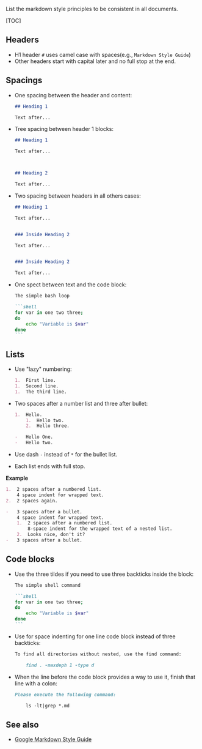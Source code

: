 
List the markdown style principles to be consistent in all documents.

[TOC]


## Headers

-   H1 header `#` uses camel case with spaces(e.g., `Markdown Style Guide`)
-   Other headers start with capital later and no full stop at the end.



## Spacings

-   One spacing between the header and content:
	
	```markdown
	## Heading 1
	
	Text after...
	```

-   Tree spacing between header 1 blocks:

	```markdown
	## Heading 1

	Text after...



	## Heading 2

	Text after...
	```

-   Two spacing between headers in all others cases:

	```markdown
	## Heading 1

	Text after...


	### Inside Heading 2

	Text after...


	### Inside Heading 2

	Text after...
	```

-   One spect between text and the code block:
	
	~~~markdown
	The simple bash loop

	```shell
	for var in one two three; 
	do
		echo "Variable is $var"
	done
	```
	~~~



## Lists

-   Use "lazy" numbering:

	```markdown
	1.  First line.
	1.  Second line.
	1.  The third line. 
	```

-   Two spaces after a number list and three after bullet:

	```markdown
	1.  Hello.
		1.  Hello two.
		2.  Hello three.

	-   Hello One.
	-   Hello two.
	```

-   Use dash `-` instead of `*` for the bullet list.
-   Each list ends with full stop.

**Example**

```markdown
1.  2 spaces after a numbered list.
	4 space indent for wrapped text.
2.  2 spaces again.

-   3 spaces after a bullet.
	4 space indent for wrapped text.
	1.  2 spaces after a numbered list.
		8-space indent for the wrapped text of a nested list.
	2.  Looks nice, don't it?
-   3 spaces after a bullet.
```



## Code blocks

*   Use the three tildes if you need to use three backticks inside the block:

	~~~markdown
	The simple shell command
	
	```shell
	for var in one two three; 
	do
		echo "Variable is $var"
	done
	```
	~~~

-   Use for space indenting for one line code block instead of three backticks:

	```markdown
	To find all directories without nested, use the find command:

		find . -maxdeph 1 -type d
	```

-   When the line before the code block provides a way to use it, finish that line with a colon:

	```markdown
	Please execute the following command:

		ls -lt|grep *.md
	```



## See also

* [Google Markdown Style Guide](https://google.github.io/styleguide/docguide/style.html)
